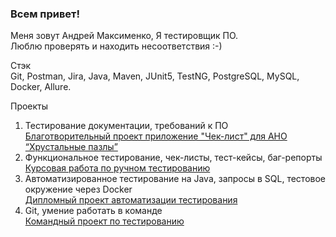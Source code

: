 ### Всем привет!

Меня зовут Андрей Максименко, Я тестировщик ПО.  
Люблю проверять и находить несоответcтвия :-)  

Стэк  
Git, Postman, Jira, Java, Maven, JUnit5, TestNG, PostgreSQL, MySQL, Docker, Allure.

Проекты
1. Тестирование документации, требований к ПО  
    [Благотворительный проект приложение "Чек-лист" для АНО “Хрустальные пазлы”](https://github.com/Neto-Solutions/CrystalPuzzles)
1. Функциональное тестирование, чек-листы, тест-кейсы, баг-репорты  
   [Курсовая работа по ручном тестированию](https://docs.google.com/spreadsheets/d/1e3blWoGtBWQTarl4bSWc6-h97ZUMfmb3MOWRGsGVLkY/edit#gid=0)
2. Автоматизированное тестирование на Java, запросы в SQL, тестовое окружение через Docker  
   [Дипломный проект автоматизации тестирования](https://github.com/8highflyer8/AqaDiploma)
4. Git, умение работать в команде  
   [Командный проект по тестированию](https://github.com/alexbaskakau/TeamWorkProject)








<!--
**8highflyer8/8highflyer8** is a ✨ _special_ ✨ repository because its `README.md` (this file) appears on your GitHub profile.

Here are some ideas to get you started:

- 🌱 I’m currently learning ...
- 👯 I’m looking to collaborate on ...
- 🤔 I’m looking for help with ...
- 💬 Ask me about ...
- 📫 How to reach me: ...
- 😄 Pronouns: ...
- ⚡ Fun fact: ...
-->
